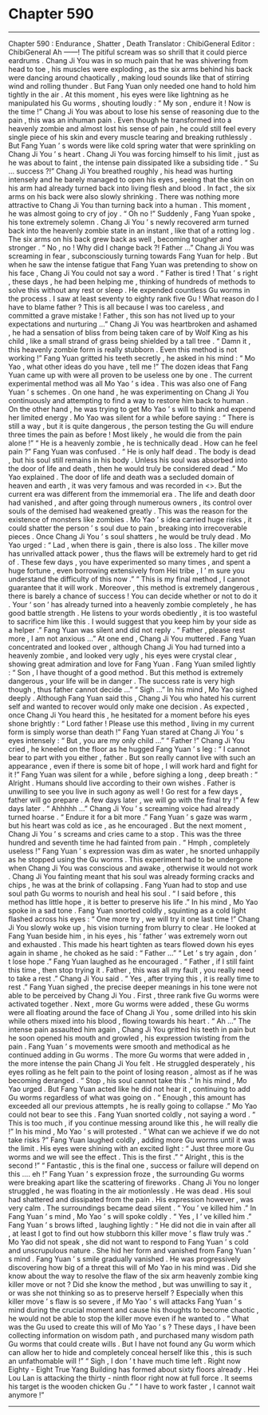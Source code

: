 
# Chapter 590


---

Chapter 590 : Endurance , Shatter , Death
Translator : ChibiGeneral Editor : ChibiGeneral
Ah ——!
The pitiful scream was so shrill that it could pierce eardrums .
Chang Ji You was in so much pain that he was shivering from head to toe , his muscles were exploding , as the six arms behind his back were dancing around chaotically , making loud sounds like that of stirring wind and rolling thunder .
But Fang Yuan only needed one hand to hold him tightly in the air .
At this moment , his eyes were like lightning as he manipulated his Gu worms , shouting loudly : “ My son , endure it ! Now is the time !”
Chang Ji You was about to lose his sense of reasoning due to the pain , this was an inhuman pain .
Even though he transformed into a heavenly zombie and almost lost his sense of pain , he could still feel every single piece of his skin and every muscle tearing and breaking ruthlessly .
But Fang Yuan ’ s words were like cold spring water that were sprinkling on Chang Ji You ’ s heart .
Chang Ji You was forcing himself to his limit , just as he was about to faint , the intense pain dissipated like a subsiding tide .
“ Su … success ?!” Chang Ji You breathed roughly , his head was hurting intensely and he barely managed to open his eyes , seeing that the skin on his arm had already turned back into living flesh and blood .
In fact , the six arms on his back were also slowly shrinking .
There was nothing more attractive to Chang Ji You than turning back into a human .
This moment , he was almost going to cry of joy .
“ Oh no !” Suddenly , Fang Yuan spoke , his tone extremely solemn .
Chang Ji You ’ s newly recovered arm turned back into the heavenly zombie state in an instant , like that of a rotting log .
The six arms on his back grew back as well , becoming tougher and stronger .
“ No , no ! Why did I change back ?! Father …” Chang Ji You was screaming in fear , subconsciously turning towards Fang Yuan for help .
But when he saw the intense fatigue that Fang Yuan was pretending to show on his face , Chang Ji You could not say a word .
“ Father is tired ! That ’ s right , these days , he had been helping me , thinking of hundreds of methods to solve this without any rest or sleep . He expended countless Gu worms in the process . I saw at least seventy to eighty rank five Gu ! What reason do I have to blame father ? This is all because I was too careless , and committed a grave mistake ! Father , this son has not lived up to your expectations and nurturing …”
Chang Ji You was heartbroken and ashamed , he had a sensation of bliss from being taken care of by Wolf King as his child , like a small strand of grass being shielded by a tall tree .
“ Damn it , this heavenly zombie form is really stubborn . Even this method is not working !” Fang Yuan gritted his teeth secretly , he asked in his mind : “ Mo Yao , what other ideas do you have , tell me !”
The dozen ideas that Fang Yuan came up with were all proven to be useless one by one .
The current experimental method was all Mo Yao ’ s idea .
This was also one of Fang Yuan ’ s schemes .
On one hand , he was experimenting on Chang Ji You continuously and attempting to find a way to restore him back to human . On the other hand , he was trying to get Mo Yao ’ s will to think and expend her limited energy .
Mo Yao was silent for a while before saying : “ There is still a way , but it is quite dangerous , the person testing the Gu will endure three times the pain as before ! Most likely , he would die from the pain alone !”
“ He is a heavenly zombie , he is technically dead . How can he feel pain ?” Fang Yuan was confused .
“ He is only half dead . The body is dead , but his soul still remains in his body . Unless his soul was absorbed into the door of life and death , then he would truly be considered dead .” Mo Yao explained .
The door of life and death was a secluded domain of heaven and earth , it was very famous and was recorded in <>.
But the current era was different from the immemorial era .
The life and death door had vanished , and after going through numerous owners , its control over souls of the demised had weakened greatly . This was the reason for the existence of monsters like zombies .
Mo Yao ’ s idea carried huge risks , it could shatter the person ’ s soul due to pain , breaking into irrecoverable pieces .
Once Chang Ji You ’ s soul shatters , he would be truly dead .
Mo Yao urged : “ Lad , when there is gain , there is also loss . The killer move has unrivalled attack power , thus the flaws will be extremely hard to get rid of . These few days , you have experimented so many times , and spent a huge fortune , even borrowing extensively from Hei tribe , I ’ m sure you understand the difficulty of this now .”
“ This is my final method , I cannot guarantee that it will work . Moreover , this method is extremely dangerous , there is barely a chance of success ! You can decide whether or not to do it . Your ‘ son ’ has already turned into a heavenly zombie completely , he has good battle strength . He listens to your words obediently , it is too wasteful to sacrifice him like this . I would suggest that you keep him by your side as a helper .”
Fang Yuan was silent and did not reply .
“ Father , please rest more , I am not anxious …” At one end , Chang Ji You muttered .
Fang Yuan concentrated and looked over , although Chang Ji You had turned into a heavenly zombie , and looked very ugly , his eyes were crystal clear , showing great admiration and love for Fang Yuan .
Fang Yuan smiled lightly : “ Son , I have thought of a good method . But this method is extremely dangerous , your life will be in danger . The success rate is very high though , thus father cannot decide …”
“ Sigh …” In his mind , Mo Yao sighed deeply .
Although Fang Yuan said this , Chang Ji You who hated his current self and wanted to recover would only make one decision .
As expected , once Chang Ji You heard this , he hesitated for a moment before his eyes shone brightly : “ Lord father ! Please use this method , living in my current form is simply worse than death !”
Fang Yuan stared at Chang Ji You ’ s eyes intensely : “ But , you are my only child …”
“ Father !” Chang Ji You cried , he kneeled on the floor as he hugged Fang Yuan ’ s leg : “ I cannot bear to part with you either , father . But son really cannot live with such an appearance , even if there is some bit of hope , I will work hard and fight for it !”
Fang Yuan was silent for a while , before sighing a long , deep breath : “ Alright . Humans should live according to their own wishes . Father is unwilling to see you live in such agony as well ! Go rest for a few days , father will go prepare . A few days later , we will go with the final try !”
A few days later .
“ Ahhhhh …”
Chang Ji You ’ s screaming voice had already turned hoarse .
“ Endure it for a bit more .” Fang Yuan ’ s gaze was warm , but his heart was cold as ice , as he encouraged .
But the next moment , Chang Ji You ’ s screams and cries came to a stop .
This was the three hundred and seventh time he had fainted from pain .
“ Hmph , completely useless !” Fang Yuan ’ s expression was dim as water , he snorted unhappily as he stopped using the Gu worms .
This experiment had to be undergone when Chang Ji You was conscious and awake , otherwise it would not work .
Chang Ji You fainting meant that his soul was already forming cracks and chips , he was at the brink of collapsing .
Fang Yuan had to stop and use soul path Gu worms to nourish and heal his soul .
“ I said before , this method has little hope , it is better to preserve his life .” In his mind , Mo Yao spoke in a sad tone .
Fang Yuan snorted coldly , squinting as a cold light flashed across his eyes : “ One more try , we will try it one last time !”
Chang Ji You slowly woke up , his vision turning from blurry to clear . He looked at Fang Yuan beside him , in his eyes , his ‘ father ’ was extremely worn out and exhausted .
This made his heart tighten as tears flowed down his eyes again in shame , he choked as he said : “ Father …”
“ Let ’ s try again , don ’ t lose hope .” Fang Yuan laughed as he encouraged .
“ Father , if I still faint this time , then stop trying it . Father , this was all my fault , you really need to take a rest .” Chang Ji You said .
“ Yes , after trying this , it is really time to rest .” Fang Yuan sighed , the precise deeper meanings in his tone were not able to be perceived by Chang Ji You .
First , three rank five Gu worms were activated together .
Next , more Gu worms were added , these Gu worms were all floating around the face of Chang Ji You , some drilled into his skin while others mixed into his blood , flowing towards his heart .
“ Ah …” The intense pain assaulted him again , Chang Ji You gritted his teeth in pain but he soon opened his mouth and growled , his expression twisting from the pain .
Fang Yuan ’ s movements were smooth and methodical as he continued adding in Gu worms .
The more Gu worms that were added in , the more intense the pain Chang Ji You felt . He struggled desperately , his eyes rolling as he felt pain to the point of losing reason , almost as if he was becoming deranged .
“ Stop , his soul cannot take this .” In his mind , Mo Yao urged .
But Fang Yuan acted like he did not hear it , continuing to add Gu worms regardless of what was going on .
“ Enough , this amount has exceeded all our previous attempts , he is really going to collapse .” Mo Yao could not bear to see this .
Fang Yuan snorted coldly , not saying a word .
“ This is too much , if you continue messing around like this , he will really die !” In his mind , Mo Yao ’ s will protested .
“ What can we achieve if we do not take risks ?” Fang Yuan laughed coldly , adding more Gu worms until it was the limit .
His eyes were shining with an excited light : “ Just three more Gu worms and we will see the effect . This is the first .”
“ Alright , this is the second !”
“ Fantastic , this is the final one , success or failure will depend on this …. eh !”
Fang Yuan ’ s expression froze , the surrounding Gu worms were breaking apart like the scattering of fireworks .
Chang Ji You no longer struggled , he was floating in the air motionlessly .
He was dead .
His soul had shattered and dissipated from the pain .
His expression however , was very calm .
The surroundings became dead silent .
“ You ’ ve killed him .” In Fang Yuan ’ s mind , Mo Yao ’ s will spoke coldly .
“ Yes , I ’ ve killed him .” Fang Yuan ’ s brows lifted , laughing lightly : “ He did not die in vain after all , at least I got to find out how stubborn this killer move ’ s flaw truly was .”
Mo Yao did not speak , she did not want to respond to Fang Yuan ’ s cold and unscrupulous nature . She hid her form and vanished from Fang Yuan ’ s mind .
Fang Yuan ’ s smile gradually vanished .
He was progressively discovering how big of a threat this will of Mo Yao in his mind was .
Did she know about the way to resolve the flaw of the six arm heavenly zombie king killer move or not ?
Did she know the method , but was unwilling to say it , or was she not thinking so as to preserve herself ?
Especially when this killer move ’ s flaw is so severe , if Mo Yao ’ s will attacks Fang Yuan ’ s mind during the crucial moment and cause his thoughts to become chaotic , he would not be able to stop the killer move even if he wanted to .
“ What was the Gu used to create this will of Mo Yao ’ s ? These days , I have been collecting information on wisdom path , and purchased many wisdom path Gu worms that could create wills . But I have not found any Gu worm which can allow her to hide and completely conceal herself like this , this is such an unfathomable will !”
“ Sigh , I don ’ t have much time left . Right now Eighty - Eight True Yang Building has formed about sixty floors already . Hei Lou Lan is attacking the thirty - ninth floor right now at full force . It seems his target is the wooden chicken Gu .”
“ I have to work faster , I cannot wait anymore !”

---

